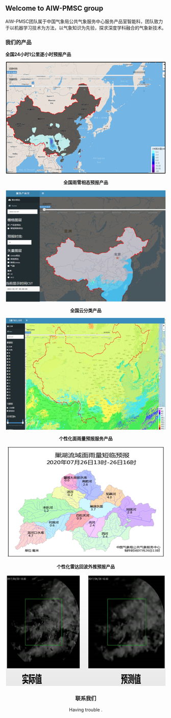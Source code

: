 ## Welcome to AIW-PMSC group

AIW-PMSC团队属于中国气象局公共气象服务中心服务产品室智能科，团队致力于以机器学习技术为方法，以气象知识为先验，探求深度学科融合的气象新技术。


### 我们的产品

**全国24小时1公里逐小时预报产品**

<div align=center><img width="500" height="350" src="./down.png"/>


**全国雨雪相态预报产品**

<div align=center><img width="500" height="350" src="./phase.png"/>


**全国云分类产品**

<div align=center><img width="500" height="350" src="./cloud.png"/>


**个性化面雨量预报服务产品**

<div align=center><img width="500" height="350" src="./rain.png"/>


**个性化雷达回波外推预报产品**

<div align=center><img width="500" height="350" src="./radar.png"/>



### 联系我们

Having trouble .
